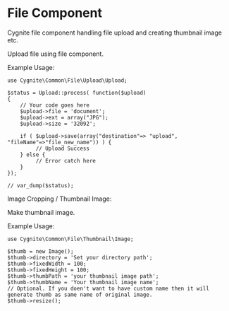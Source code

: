 File Component
===========

Cygnite file component handling file upload and creating thumbnail image etc.

Upload file using file component.
  
Example Usage:

	use Cygnite\Common\File\Upload\Upload;

	$status = Upload::process( function($upload)
	{
		// Your code goes here
		$upload->file = 'document';
		$upload->ext = array("JPG");
		$upload->size = '32092';

		if ( $upload->save(array("destination"=> "upload", "fileName"=>"file_new_name")) ) {
			 // Upload Success
		} else {
			 // Error catch here
		}
	});
	
	// var_dump($status);
	
	
Image Cropping / Thumbnail Image:
	
Make thumbnail image.
	
Example Usage:


	use Cygnite\Common\File\Thumbnail\Image;

	$thumb = new Image();
	$thumb->directory = 'Set your directory path';
	$thumb->fixedWidth = 100;
	$thumb->fixedHeight = 100;
	$thumb->thumbPath = 'your thumbnail image path';
	$thumb->thumbName = 'Your thumbnail image name';
	// Optional. If you doen't want to have custom name then it will generate thumb as same name of original image.
	$thumb->resize();
